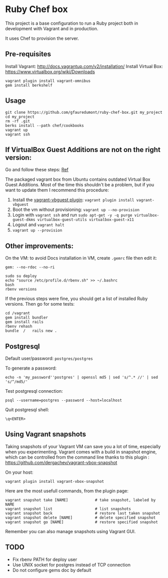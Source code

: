 Ruby Chef box
=============

This project is a base configuration to run a Ruby project both in development with Vagrant and in production.

It uses Chef to provision the server.

Pre-requisites
--------------

Install Vagrant: http://docs.vagrantup.com/v2/installation/
Install Virtual Box: https://www.virtualbox.org/wiki/Downloads

```shell
vagrant plugin install vagrant-omnibus
gem install berkshelf
```

Usage
-----

```shell
git clone https://github.com/gfauredumont/ruby-chef-box.git my_project
cd my_project
rm -rf .git
berks install --path chef/cookbooks
vagrant up
vagrant ssh
```

If VirtualBox Guest Additions are not on the right version:
-----------------------------------------------------------
Go and follow these steps:
[Ref](https://github.com/TryGhost/Ghost-Vagrant#updating-virtual-box-guest-additions)

The packaged vagrant box from Ubuntu contains outdated Virtual Box Guest Additions.  Most of the time this shouldn't be a problem, but if you want to update them I recommend this procedure:

1. Install the [vagrant-vbguest plugin](https://github.com/dotless-de/vagrant-vbguest): `vagrant plugin install vagrant-vbguest`
1. Boot the vm without provisioning: `vagrant up --no-provision`
1. Login with `vagrant ssh` and run `sudo apt-get -y -q purge virtualbox-guest-dkms virtualbox-guest-utils virtualbox-guest-x11`
1. Logout and `vagrant halt`
1. `vagrant up --provision`


Other improvements:
-------------------

On the VM:
to avoid Docs installation in VM, create `.gemrc` file then edit it:
```shell
gem: --no-rdoc --no-ri
```

```shell
sudo su deploy
echo "source /etc/profile.d/rbenv.sh" >> ~/.bashrc
bash
rbenv versions
```

If the previous steps were fine, you should get a list of installed Ruby versions. Then go for some tests:
```shell
cd /vagrant
gem install bundler
gem install rails
rbenv rehash
bundle  /   rails new .
```

Postgresql
----------
Default user/password: `postgres/postgres`

To generate a password:
```shell
echo -n 'my_password''postgres' | openssl md5 | sed 's/^.* //' | sed 's/^/md5/'
```

Test postgresql connection:
```shell
psql --username=postgres --password --host=localhost
```

Quit postgresql shell:
```shell
\q<ENTER>
```


Using Vagrant snapshots
-----------------------
Taking snapshots of your Vagrant VM can save you a lot of time, especially when you experimenting. Vagrant comes with a build in snapshot engine, which can be controlled from the command line thanks to this plugin :
https://github.com/dergachev/vagrant-vbox-snapshot

On your host:
```shell
vagrant plugin install vagrant-vbox-snapshot
```

Here are the most usefull commands, from the plugin page:
```shell
vagrant snapshot take [NAME]            # take snapshot, labeled by NAME
vagrant snapshot list                   # list snapshots
vagrant snapshot back                   # restore last taken snapshot
vagrant snapshot delete [NAME]          # delete specified snapshot
vagrant snapshot go [NAME]				# restore specified snapshot
```

Remember you can also manage snapshots using Vagrant GUI. 


TODO
----
* Fix rbenv PATH for deploy user
* Use UNIX socket for postgres instead of TCP connection
* Do not configure gems doc by default
